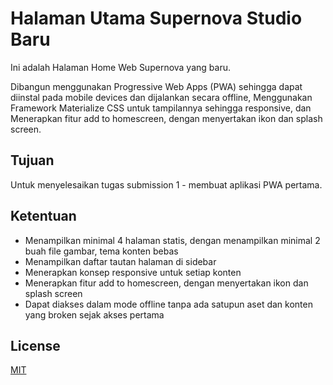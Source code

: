 # Halaman Utama Supernova Studio Baru

Ini adalah Halaman Home Web Supernova yang baru.

Dibangun menggunakan Progressive Web Apps (PWA) sehingga dapat diinstal pada mobile devices dan dijalankan secara offline, Menggunakan Framework Materialize CSS untuk tampilannya sehingga responsive, dan Menerapkan fitur add to homescreen, dengan menyertakan ikon dan splash screen.

## Tujuan

Untuk menyelesaikan tugas submission 1 - membuat aplikasi PWA pertama.


## Ketentuan
* Menampilkan minimal 4 halaman statis, dengan menampilkan minimal 2 buah file gambar, tema konten bebas
* Menampilkan daftar tautan halaman di sidebar
* Menerapkan konsep responsive untuk setiap konten
* Menerapkan fitur add to homescreen, dengan menyertakan ikon dan splash screen
* Dapat diakses dalam mode offline tanpa ada satupun aset dan konten yang broken sejak akses pertama
## License
[MIT](https://choosealicense.com/licenses/mit/)
